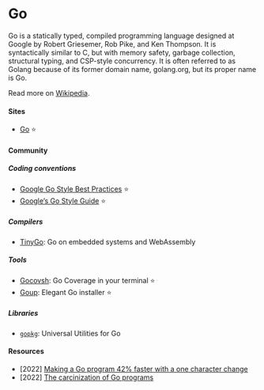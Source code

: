# Go

Go is a statically typed, compiled programming language designed at Google by Robert Griesemer, Rob Pike, and Ken Thompson. It is syntactically similar to C, but with memory safety, garbage collection, structural typing, and CSP-style concurrency. It is often referred to as Golang because of its former domain name, golang.org, but its proper name is Go.

Read more on [Wikipedia](https://en.wikipedia.org/wiki/Go_(programming_language)).

#### Sites
- [Go](https://go.dev) ⭐

#### Community

##### Coding conventions
- [Google Go Style Best Practices](https://google.github.io/styleguide/go/best-practices) ⭐
- [Google’s Go Style Guide](https://google.github.io/styleguide/go) ⭐

##### Compilers
- [TinyGo](https://tinygo.org): Go on embedded systems and WebAssembly

##### Tools
- [Gocovsh](https://github.com/orlangure/gocovsh): Go Coverage in your terminal ⭐
- [Goup](https://github.com/owenthereal/goup): Elegant Go installer ⭐

##### Libraries
- [`gopkg`](https://github.com/bytedance/gopkg): Universal Utilities for Go

#### Resources
- [2022] [Making a Go program 42% faster with a one character change](https://hmarr.com/blog/go-allocation-hunting)
- [2022] [The carcinization of Go programs](https://xeiaso.net/blog/carcinization-golang)
